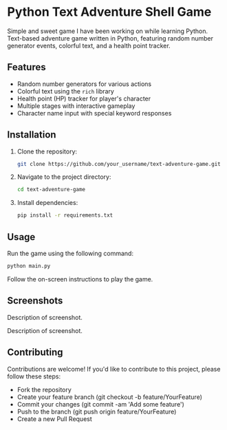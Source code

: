 # Python Text Adventure Shell Game

Simple and sweet game I have been working on while learning Python.
Text-based adventure game written in Python, featuring random number generator events, colorful text, and a health point tracker.

## Features

- Random number generators for various actions
- Colorful text using the `rich` library
- Health point (HP) tracker for player's character
- Multiple stages with interactive gameplay
- Character name input with special keyword responses

## Installation

1. Clone the repository:

    ```bash
    git clone https://github.com/your_username/text-adventure-game.git
    ```

2. Navigate to the project directory:

    ```bash
    cd text-adventure-game
    ```

3. Install dependencies:

    ```bash
    pip install -r requirements.txt
    ```

## Usage

Run the game using the following command:

```bash
python main.py
```
Follow the on-screen instructions to play the game.

## Screenshots


Description of screenshot.


Description of screenshot.

## Contributing

Contributions are welcome! If you'd like to contribute to this project, please follow these steps:

- Fork the repository
- Create your feature branch (git checkout -b feature/YourFeature)
- Commit your changes (git commit -am 'Add some feature')
- Push to the branch (git push origin feature/YourFeature)
- Create a new Pull Request
